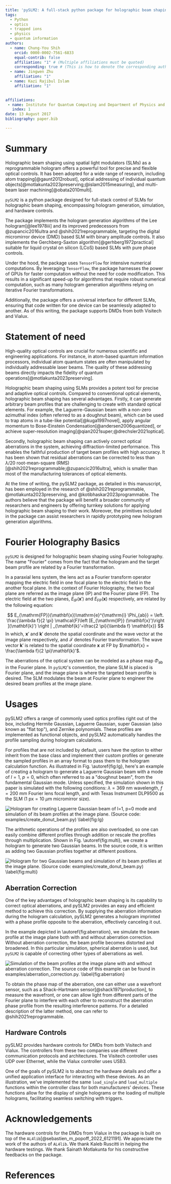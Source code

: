 ```yaml
---
title: 'pySLM2: A full-stack python package for holographic beam shaping'
tags:
  - Python
  - optics
  - trapped ions
  - physics
  - quantum information
authors:
  - name: Chung-You Shih
    orcid: 0000-0002-7561-6833
    equal-contrib: false
    affiliation: "1" # (Multiple affiliations must be quoted)
    corresponding: true # (This is how to denote the corresponding author)
  - name: Jingwen Zhu
    affiliation: "1"
  - name: Kazi Rajibul Islam
    affiliation: "1"
    

affiliations:
 - name: Institute for Quantum Computing and Department of Physics and Astronomy, University of Waterloo, 200 University Ave. West, Waterloo, Ontario N2L 3G1, Canada
   index: 1
date: 13 August 2017
bibliography: paper.bib

---
```


# Summary
Holographic beam shaping using spatial light modulators (SLMs) as a reprogrammable hologram offers a powerful tool for precise and flexible optical controls. It has been adopted for a wide range of research, including atom trapping[@gaunt2012robust], optical addressing of individual quantum objects[@motlakunta2023preserving;@islam2015measuring], and multi-beam laser machining[@obata2010multi].

`pySLM2` is a python package designed for full-stack control of SLMs for holographic beam shaping, encompassing hologram generation, simulation, and hardware controls.

The package implements the hologram generation algorithms of the Lee hologram[@lee1978iii] and its improved predecessors from @zupancic2016ultra and @shih2021reprogrammable, targeting the digital micromirror device (DMD) based SLM with binary amplitude controls. It also implements the Gerchberg-Saxton algorithm[@gerhberg1972practical] suitable for liquid crystal on silicon (LCoS) based SLMs with pure phase controls.

Under the hood, the package uses `TensorFlow` for intensive numerical computations. By leveraging `TensorFlow`, the package harnesses the power of GPUs for faster computation without the need for code modification. This results in a significant speed-up for algorithms that require robust numerical computation, such as many hologram generation algorithms relying on iterative Fourier transformations.

Additionally, the package offers a universal interface for different SLMs, ensuring that code written for one device can be seamlessly adapted to another. As of this writing, the package supports DMDs from both Visitech and Vialux.

# Statement of need
High-quality optical controls are crucial for numerous scientific and engineering applications. For instance, in atom-based quantum information processors, individual atom quantum states are often manipulated by individually addressable laser beams. The quality of these addressing beams directly impacts the fidelity of quantum operations[@motlakunta2023preserving].

Holographic beam shaping using SLMs provides a potent tool for precise and adaptive optical controls. Compared to conventional optical elements, holographic beam shaping has several advantages. Firstly, it can generate arbitrary beam profiles that are challenging to create with standard optical elements. For example, the Laguerre-Gaussian beam with a non-zero azimuthal index (often referred to as a doughnut beam), which can be used to trap atoms in a tube-like potential[@kuga1997novel], apply angular momentum to Bose-Einstein Condensation[@andersen2006quantized], or achieve super-resolution imaging[@qian2021super;@drechsler2021optical].

Secondly, holographic beam shaping can actively correct optical aberrations in the system, achieving diffraction-limited performance. This enables the faithful production of target beam profiles with high accuracy. It has been shown that residual aberrations can be corrected to less than $\lambda/20$ root-mean-square (RMS)[@shih2021reprogrammable;@zupancic2016ultra], which is smaller than most of the manufacturing tolerances of optical elements.

At the time of writing, the pySLM2 package, as detailed in this manuscript, has been employed in the research of @shih2021reprogrammable, @motlakunta2023preserving, and @kotibhaskar2023programmable. The authors believe that the package will benefit a broader community of researchers and engineers by offering turnkey solutions for applying holographic beam shaping to their work. Moreover, the primitives included in the package can assist researchers in rapidly prototyping new hologram generation algorithms.


# Fourier Holography Basics

`pySLM2` is designed for holographic beam shaping using Fourier holography. The name "Fourier" comes from the fact that the hologram and the target beam profile are related by a Fourier transformation.

 In a paraxial lens system, the lens act as a Fourier transform operator mapping the electric field in one focal plane to the electric field in the another focal plane. In the context of Fourier Holography, the two focal plane are referred as the image plane (IP) and the Fourier plane (FP). The electric field at the two planes, $E_{\mathrm{IP}}(\mathbf{x}')$ and $E_{\mathrm{FP}}(\mathbf{x})$ respectively, are related by the following equation:

$$
E_{\mathrm{FP}}(\mathbf{x})\mathrm{e}^{\mathrm{i} \Phi_{ab}} = \left. \frac{\lambda f}{2 \pi}  \mathcal{F}\left [E_{\mathrm{IP}} (\mathbf{x}')\right ](\mathbf{k}') \right | _{\mathbf{k}'=\frac{2 \pi}{\lambda f} \mathbf{x}}
$$
In which, $\mathbf{x}'$ and $\mathbf{k}'$ denote the spatial coordinate and the wave vector at the image plane respectively, and $\mathcal{F}$ denotes Fourier transformation. 
The wave vector $\mathbf{k}'$ is related to the spatial coordinate $\mathbf{x}$ at FP by $\mathbf{x} = \frac{\lambda f}{2 \pi}\mathbf{k}'$. 

The aberrations of the optical system can be modeled as a phase map $\Phi_{\mathrm{ab}}$ in the Fourier plane. In `pySLM2`'s convention, the plane SLM is placed is Fourier plane, and the image plane is where the targeted beam profile is desired. The SLM modulates the beam at Fourier plane to engineer the desired beam profiles at the image plane.

# Usages
pySLM2 offers a range of commonly used optics profiles right out of the box, including Hermite Gaussian, Laguerre Gaussian, super Gaussian (also known as "flat top"), and Zernike polynomials. These profiles are implemented as functional objects, and pySLM2 automatically handles the profile sampling during hologram calculations.

For profiles that are not included by default, users have the option to either inherit from the base class and implement their custom profiles or generate the sampled profiles in an array format to pass them to the hologram calculation function. As illustrated in Fig. \autoref{fig:lg}, here's an example of creating a hologram to generate a Laguerre Gaussian beam with a mode of $l=1$, $p=0$, which often referred to as a "doughnut beam", from the fundamental Gaussian mode. Unless specified, the simulation shown in this paper is simulated with the following conditions: $\lambda=369~\mathrm{nm}$ wavelength, $f=200~\mathrm{mm}$ Fourier lens focal length, and with Texas Instrument DLP9500 as the SLM ($1~\mathrm{px} = 10~\mu \mathrm{m}$ micromirror size).

![Hologram for creating Laguerre Gaussian beam of $l=1$, $p=0$ mode and simulation of its beam profiles at the image plane. (Source code: `examples/create_donut_beam.py`) \label{fig:lg}](lg.png)

The arithmetic operations of the profiles are also overloaded, so one can easily combine different profiles through addition or rescale the profiles through multiplication. Shown in Fig. \autoref{fig:multi}, we create a hologram to generate two Gaussian beams. In the source code, it is written as adding two Gaussian profiles together at different positions.

![Hologram for two Gaussian beams and simulation of its beam profiles at the image plane. (Source code: `examples/create_donut_beam.py)` \label{fig:multi}](multi.png)


## Aberration Correction
One of the key advantages of holographic beam shaping is its capability to correct optical aberrations, and pySLM2 provides an easy and efficient method to achieve this correction. By supplying the aberration information during the hologram calculation, pySLM2 generates a hologram imprinted with a phase profile opposite to the aberration, effectively canceling it out.

In the example depicted in \autoref{fig:aberration}, we simulate the beam profile at the image plane both with and without aberration correction. Without aberration correction, the beam profile becomes distorted and broadened. In this particular simulation, spherical aberration is used, but `pySLM2` is capable of correcting other types of aberrations as well.


![Simulation of the beam profiles at the image plane with and without aberration correction. The source code of this example can be found in `examples/aberration_correction.py`. \label{fig:aberration}](aberration_correction.png)

To obtain the phase map of the aberration, one can either use a wavefront sensor, such as a Shack–Hartmann sensor[@shack1971production], to measure the wavefront, or one can allow light from different parts of the Fourier plane to interfere with each other to reconstruct the aberration phase profile from the resulting interference patterns. For a detailed description of the latter method, one can refer to @shih2021reprogrammable.

## Hardware Controls
pySLM2 provides hardware controls for DMDs from both Visitech and Vialux. The controllers from these two companies use different communication protocols and architectures. The Visitech controller uses UDP over Ethernet, while the Vialux controller uses USB3.

One of the goals of pySLM2 is to abstract the hardware details and offer a unified application interface for interacting with these devices. As an illustration, we've implemented the same `load_single` and `load_multiple` functions within the controller class for both manufacturers' devices. These functions allow for the display of single holograms or the loading of multiple holograms, facilitating seamless switching with triggers.


<!-- 
# Usage -->

<!-- 
# Mathematics

Single dollars ($) are required for inline mathematics e.g. $f(x) = e^{\pi/x}$

Double dollars make self-standing equations:

$$\Theta(x) = \left\{\begin{array}{l}
0\textrm{ if } x < 0\cr
1\textrm{ else}
\end{array}\right.$$

You can also use plain \LaTeX for equations
\begin{equation}\label{eq:fourier}
\hat f(\omega) = \int_{-\infty}^{\infty} f(x) e^{i\omega x} dx
\end{equation}
and refer to \autoref{eq:fourier} from text.

# Citations

Citations to entries in paper.bib should be in
[rMarkdown](http://rmarkdown.rstudio.com/authoring_bibliographies_and_citations.html)
format.

If you want to cite a software repository URL (e.g. something on GitHub without a preferred
citation) then you can do it with the example BibTeX entry below for @fidgit.

For a quick reference, the following citation commands can be used:
- `@author:2001`  ->  "Author et al. (2001)"
- `[@author:2001]` -> "(Author et al., 2001)"
- `[@author1:2001; @author2:2001]` -> "(Author1 et al., 2001; Author2 et al., 2002)"

# Figures

Figures can be included like this:
![Caption for example figure.\label{fig:example}](figure.png)
and referenced from text using \autoref{fig:example}.

Figure sizes can be customized by adding an optional second parameter:
![Caption for example figure.](figure.png){ width=20% } -->

# Acknowledgements

The hardware controls for the DMDs from Vialux in the package is built on top of the `AL4lib`[@sebastien_m_popoff_2022_6121191]. We appreciate the work of the authors of `AL4lib`. We thank Kaleb Ruscitti in helping the hardware testings. We thank Sainath Motlakunta for his constructive feedbacks on the package.

<!-- We acknowledge contributions from Brigitta Sipocz, Syrtis Major, and Semyeong
Oh, and support from Kathryn Johnston during the genesis of this project. -->

# References